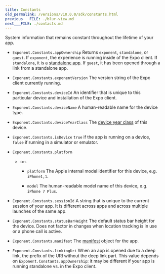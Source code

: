 ```yaml
---
title: Constants
old_permalink: /versions/v10.0.0/sdk/constants.html
previous___FILE: ./blur-view.md
next___FILE: ./contacts.md
---
```


System information that remains constant throughout the lifetime of your app.

-   `Exponent.Constants.appOwnership`
    Returns `exponent`, `standalone`, or `guest`. If `exponent`, the experience is running inside of the Expo client. If `standalone`, it is a [standalone app](../guides/building-standalone-apps.html#building-standalone-apps). If `guest`, it has been opened through a link from a standalone app.

-   `Exponent.Constants.exponentVersion`
    The version string of the Expo client currently running.

-   `Exponent.Constants.deviceId`
    An identifier that is unique to this particular device and installation of the Expo client.

-   `Exponent.Constants.deviceName`
    A human-readable name for the device type.

-   `Exponent.Constants.deviceYearClass`
    The [device year class](https://github.com/facebook/device-year-class) of this device.

-   `Exponent.Constants.isDevice`
    `true` if the app is running on a device, `false` if running in a simulator or emulator.

-   `Exponent.Constants.platform`

    -   `ios`

        -   `platform`
            The Apple internal model identifier for this device, e.g. `iPhone1,1`.

        -   `model`
            The human-readable model name of this device, e.g. `iPhone 7 Plus`.

-   `Exponent.Constants.sessionId`
    A string that is unique to the current session of your app. It is different across apps and across multiple launches of the same app.

-   `Exponent.Constants.statusBarHeight`
    The default status bar height for the device. Does not factor in changes when location tracking is in use or a phone call is active.

-   `Exponent.Constants.manifest`
    The [manifest](../guides/how-exponent-works.html#expo-manifest) object for the app.

-   `Exponent.Constants.linkingUri`
    When an app is opened due to a deep link, the prefix of the URI without the deep link part. This value depends on `Exponent.Constants.appOwnership`: it may be different if your app is running standalone vs. in the Expo client.
